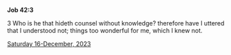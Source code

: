 **Job 42:3**

3 Who is he that hideth counsel without knowledge? therefore have I uttered that I understood not; things too wonderful for me, which I knew not.

[Saturday 16-December, 2023](https://getbible.life/kjv/Job/42/3)
